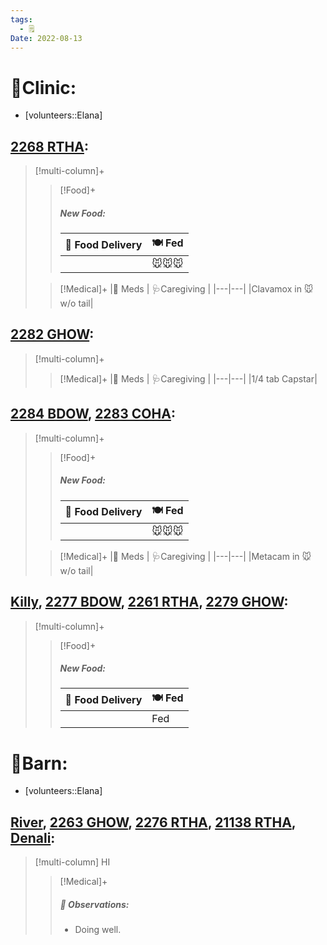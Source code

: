 ```yaml
---
tags:
  - 🗒️
Date: 2022-08-13
---
```


# 🏥Clinic:
- [volunteers::Elana]

## [2268 RTHA](../RARE%20Birds/2268%20RTHA.md):
> [!multi-column]+
>
>> [!Food]+
>> ##### New Food:
>> |🚚 Food Delivery| 🍽️ Fed|
>> |---|---|
>>||🐭🐭🐭
>
>> [!Medical]+
>> |💊 Meds | 🩺Caregiving |
>> |---|---|
>> |Clavamox in 🐭 w/o tail|

## [2282 GHOW](../RARE%20Birds/2282%20GHOW.md):
> [!multi-column]+
>
>> [!Medical]+
>> |💊 Meds | 🩺Caregiving |
>> |---|---|
>> |1/4 tab Capstar|

## [2284 BDOW](../RARE%20Birds/2284%20BDOW.md), [2283 COHA](../RARE%20Birds/2283%20COHA.md):
> [!multi-column]+
>
>> [!Food]+
>> ##### New Food:
>> |🚚 Food Delivery| 🍽️ Fed|
>> |---|---|
>>||🐭🐭🐭
>
>> [!Medical]+
>> |💊 Meds | 🩺Caregiving |
>> |---|---|
>> |Metacam in 🐭 w/o tail|

## [Killy](../RARE%20Birds/Ed%20Birds/Killy.md), [2277 BDOW](../RARE%20Birds/2277%20BDOW.md), [2261 RTHA](../RARE%20Birds/2261%20RTHA.md), [2279 GHOW](../RARE%20Birds/2279%20GHOW.md):
> [!multi-column]+
>
>> [!Food]+
>> ##### New Food:
>> |🚚 Food Delivery| 🍽️ Fed|
>> |---|---|
>>||Fed
>

# 🏡Barn:
- [volunteers::Elana]

## [River](../RARE%20Birds/Ed%20Birds/River.md), [2263 GHOW](../RARE%20Birds/2263%20GHOW.md), [2276 RTHA](../RARE%20Birds/2276%20RTHA.md), [21138 RTHA](../RARE%20Birds/21138%20RTHA.md), [Denali](../RARE%20Birds/Ed%20Birds/Denali.md):
> [!multi-column] HI
>
>> [!Medical]+
>> ##### 🔭 Observations:
>> - Doing well.


